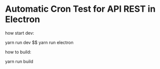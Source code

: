<h1> Automatic Cron Test for API REST in Electron</h1>

how start dev:

yarn run dev $$ yarn run electron

how to build: 

yarn run build